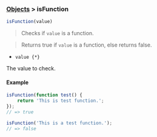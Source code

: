 ### [Objects](../) > isFunction

```js
isFunction(value)
```

> Checks if <code>value</code> is a function.

> Returns true if <code>value</code> is a function, else returns false.

- <code>value {\*}</code>

The value to check.

#### Example
```js
isFunction(function test() {
    return 'This is test function.';
});
// => true

isFunction('This is a test function.');
// => false
```
